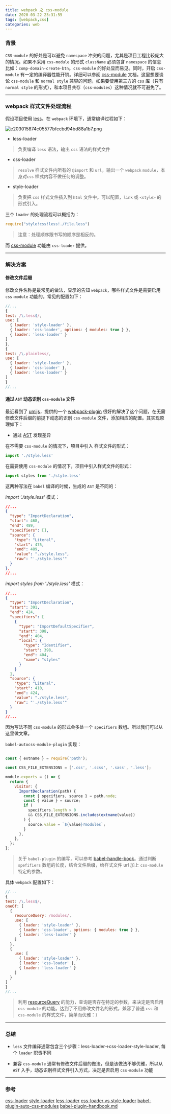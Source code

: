 ```yaml
---
title: webpack 之 css-module
date: 2020-03-22 23:31:55
tags: [webpack,css]
categories: web
---
```


### 背景

`CSS-module` 的好处是可以避免 `namespace` 冲突的问题，尤其是项目工程比较庞大的情况。如果不采用 `css-module` 的形式 `className` 必须包含 `namespace` 的信息比如：`comp-domain-create-btn`。`css-module` 的好处显而易见。同时，开启 `css-module` 有一定的编译器性能开销。详细可以参阅 [css-module](https://github.com/css-modules/css-modules) 文档。这里想要谈论 `css-module` 和 `normal style` 兼容的问题，如果要使用第三方的 `css` 库（只有 `normal style` 的形式），和本项目共存（`css-modules`）这种情况就不可避免了。

<!-- more -->

---

### webpack 样式文件处理流程

假设项目使用 [less](http://lesscss.org/)。在 `webpack` 环境下，通常编译过程如下：

![e203015874c05577bfccbd94bd88a1b7.png](evernotecid://C266EE4A-E61E-46AC-A334-E5BBEC75D8FE/appyinxiangcom/18857699/ENResource/p43)

+ less-loader
>负责编译 `less` 语法，输出 `css` 语法的样式文件

+ css-loader 
>`resolve` 样式文件内所有的 `@import` 和 `url`，输出一个 `webpack` `module`，本身对`css` 样式内容不做任何的调整。

+ style-loader
>负责把 `css` 样式文件插入到 `html` 文件中。可以配置，`link` 或 `<style>` 的形式引入。

三个 `loader` 的处理流程可以概括为：

```js
require("style!css!less!./file.less")
```
>注意：处理顺序跟书写的顺序是相反的。


而 [css-module](https://webpack.js.org/loaders/css-loader/#modules) 功能由 `css-loader` 提供。

---

### 解决方案

#### 修改文件后缀

修改文件名称是最常见的做法，显示的告知 `webpack`，哪些样式文件是需要启用 `css-module` 功能的。常见的配置如下：

```js
//...
{
test: /\.less$/,
use: [
  { loader: 'style-loader' },
  { loader: 'css-loader', options: { modules: true } },
  { loader: 'less-loader' }
]
},
{
test: /\.plainless/,
use: [
  { loader: 'style-loader' },
  { loader: 'css-loader' },
  { loader: 'less-loader' }
]
}
//...
```

#### 通过 `AST` 动态识别 `css-module` 文件

最近看到了 [umijs](https://github.com/umijs/umi)，提供的一个 [webpack-plugin](https://github.com/umijs/umi/blob/master/packages/babel-plugin-auto-css-modules/README.md) 很好的解决了这个问题，在无需修改文件后缀的前提下动态的识别 `css-module` 文件，添加相应的配置。其实现原理如下：

+ 通过 [AST](https://astexplorer.net/) 发现差异

在不需要 `css-module` 的情况下，项目中引入 样式文件的形式：

```js
import './style.less'
```

在需要使用 `css-module` 的情况下，项目中引入样式文件的形式：

```js
import styles from './style.less'
```

这两种写法在 `babel` 编译的时候，生成的 `AST` 是不同的：

*import './style.less'* 模式：

```json
//...
{
  "type": "ImportDeclaration",
  "start": 468,
  "end": 489,
  "specifiers": [],
  "source": {
    "type": "Literal",
    "start": 475,
    "end": 489,
    "value": "./style.less",
    "raw": "'./style.less'"
  }
},
//...
```

*import styles from './style.less'* 模式：

```json
//...
{
  "type": "ImportDeclaration",
  "start": 391,
  "end": 424,
  "specifiers": [
    {
      "type": "ImportDefaultSpecifier",
      "start": 398,
      "end": 404,
      "local": {
        "type": "Identifier",
        "start": 398,
        "end": 404,
        "name": "styles"
      }
    }
  ],
  "source": {
    "type": "Literal",
    "start": 410,
    "end": 424,
    "value": "./style.less",
    "raw": "'./style.less'"
  }
}
//...
```

因为写法不同 `css-module` 的形式会多处一个 `specifiers` 数组。所以我们可以从这里做文章。

`babel-autocss-module-plugin` 实现：

```js

const { extname } = require('path');

const CSS_FILE_EXTENSIONS = ['.css', '.scss', '.sass', '.less'];

module.exports = () => {
  return {
    visitor: {
      ImportDeclaration(path) {
        const { specifiers, source } = path.node;
        const { value } = source;
        if (
          specifiers.length > 0
          && CSS_FILE_EXTENSIONS.includes(extname(value))
        ) {
          source.value = `${value}?modules`;
        }
      },
    },
  };
};

```
>关于 `babel-plugin` 的编写，可以参考 [babel-handle-book](https://github.com/jamiebuilds/babel-handbook/blob/master/translations/en/plugin-handbook.md)。通过判断 `spefifiers` 数组的长度，结合文件后缀，给样式文件 url 加上 `css-module` 特定的参数。


具体 `webpack` 配置如下：

```js
//...
{
test: /\.less$/,
oneOf: [
  {
    resourceQuery: /modules/,
    use: [
      { loader: 'style-loader' },
      { loader: 'css-loader', options: { modules: true } },
      { loader: 'less-loader' }
    ]
  },
  {
    use: [
      { loader: 'style-loader' },
      { loader: 'css-loader' },
      { loader: 'less-loader' }
    ]
  }
]
}
//...
```

>利用 [resourceQuery](https://webpack.js.org/configuration/module/#ruleresourcequery) 的能力，查询是否存在特定的参数，来决定是否启用 `css-module` 的功能。达到了不用修改文件名的形式，兼容了普通 `css` 和 `css-module` 的样式文件，简单而优雅：）

---

### 总结

+ `less` 文件编译通常包含三个步骤：less-loader->css-loader-style-loader, 每个 `loader` 职责不同

+ 兼容 `css-module` 通常有修改文件后缀的做法，但是该做法不够优雅，所以从 `AST` 入手，动态识别样式文件引入方式，决定是否启用 `css-module` 功能

---

### 参考

[css-loader](https://github.com/webpack-contrib/css-loader)
[style-loader](https://github.com/webpack-contrib/style-loader)
[less-loader](https://github.com/webpack-contrib/less-loader)
[css-loader vs style-loader](https://stackoverflow.com/questions/34039826/webpack-style-loader-vs-css-loader)
[babel-plugin-auto-css-modules](https://github.com/umijs/umi/blob/master/packages/babel-plugin-auto-css-modules/README.md)
[babel-plugin-handbook.md](https://github.com/jamiebuilds/babel-handbook/blob/master/translations/en/plugin-handbook.md)
